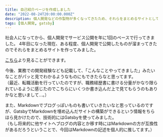 ```yaml
---
title: 自己紹介ページを作成しました
date: "2022-08-24T20:00:00.000Z"
description: 個人開発などの作製物が多くなってきたため、それらをまとめるサイトとして自己紹介ページを作成しました。
tags: [個人開発, gatsby]
---
```


社会人になってから、個人開発でサービス公開を年に1回のペースで行ってきました。
4年目になった現在、ある程度、個人開発で公開したものが溜まってきたのでそれらをまとめるサイトを作ってみました。

[こちら](/about)より見ることができます。

今後、業務での開発経験なども記載して、「こんなことやってきました」みたいなことがパッと見でわかるようなものにもできたらなと思ってます。  
（最近、転職活動を行っていたのですが、職務経歴書に書ける分量がかなり限られているように感じたのでこちらにいくつか書き込んだ上で見てもらうのもありかなと思いまして...。）

また、Markdownでブログっぽいものも書いていきたいなと思っているのですが、GatsbyでMarkdownを埋め込んだサイトの構築ができるという情報をちらほら見かけたので、技術的にはGatsbyを使ってみました。  
（もし将来的に他サイトへブログの内容とか移す時にはMarkdownの方が互換性があるだろうということで、今回はMarkdownの記述を個人的に推してます。）
